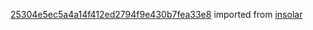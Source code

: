 [25304e5ec5a4a14f412ed2794f9e430b7fea33e8](https://github.com/insolar/insolar/commit/25304e5ec5a4a14f412ed2794f9e430b7fea33e8) imported from [insolar](https://github.com/insolar/insolar)
